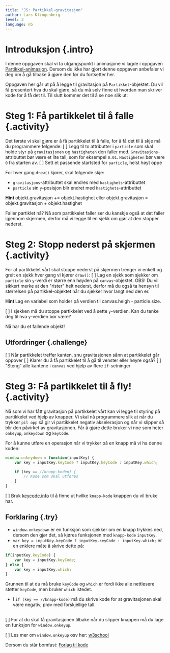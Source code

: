 ```yaml
---
title: "JS: Partikkel-gravitasjon"
author: Lars Klingenberg
level: 3
language: nb
---
```


# Introduksjon {.intro}
I denne oppgaven skal vi ta utgangspunkt i animasjone vi lagde i  oppgaven [Partikkel-animasjon](../partikkel_animasjon/partikkel_animasjon.html). Dersom du ikke har gjort denne oppgaven anbefaler vi deg om å gå tilbake å gjøre den før du fortsetter her.

Oppgaven her går ut på å legge til gravitasjon på `Partikkel`-objektet. Du vil få presentert hva du skal gjøre, så du må selv finne ut hvordan man skriver kode for å få det til. Til slutt kommer det til å se noe slik ut:

<script>


        var canvas, ctx;

        var particle = {
            x: 125,
            y: 0,
            gravity: 0.05,
            gravitySpeed: 0,
            size: 10

        };

        window.onload = function() {
            canvas = document.getElementById("canvas");
            ctx = canvas.getContext("2d");
            setInterval(draw, 30);
        };


        function draw() {
            ctx.clearRect(0,0,250,250);

            ctx.fillStyle = 'red';
            ctx.fillRect(particle.x, particle.y,particle.size,particle.size);

            particle.gravitySpeed += particle.gravity;
            particle.y += particle.gravitySpeed;

            kant = canvas.height - particle.size;
            if(particle.y > kant){
                particle.y = kant;
                particle.gravitySpeed = 0;

                setTimeout(function() { particle.y = 0; }, 2000);
            }

        }

</script>

<canvas id="canvas" width="250" height="250"></canvas>

# Steg 1: Få partikkelet til å falle {.activity}
Det første vi skal gjøre er å få partikkelet til å falle, for å få det til å skje må du programmere følgende:
[ ] Legg til to attributter i `particle` som skal holde styr på `gravitasjonen` og `hastigheten` den faller med. `Gravitasjons`-attributtet bør være et lite tall, som for eksempel `0.01`. `Hastigheten` bør være `0` fra starten av.
[ ] Sett et passende startsted for `particle`, helst høyt oppe

For hver gang `draw()` kjører, skal følgende skje:
+ `gravitasjons`-attributtet skal endres med `hastighets`-attributtet
+ `particle` sin `y`-posisjon blir endret med `hastighets`-attributtet

<toggle>
    <strong> Hint </strong>
    <hide>
    objekt.gravitasjon += objekt.hastighet eller objekt.gravitasjon = objekt.gravitasjon + objekt.hastighet
    </hide>
</toggle>



Faller partiklet nå? Nå som partikkelet faller ser du kanskje også at det faller igjennom skjermen, derfor må vi legge til en sjekk om gjør at den stopper nederst.

# Steg 2: Stopp nederst på skjermen {.activity}
For at partikkelet vårt skal stoppe nederst på skjermen trenger vi enkelt og greit en sjekk hver gang vi kjører `draw()`:
[ ] Lag en sjekk som sjekker om `particle` sin `y`-verdi er større enn høyden på `canvas`-objektet.
OBS! Du vil sikkert merke at den "rister" helt nederst, derfor må du også ta hensyn til størrelsen på partikkel-objektet når du sjekker hvor langt ned den er.

<toggle>
    <strong> Hint </strong>
    <hide>
    Lag en variabel som holder på verdien til canvas.heigh - particle.size.
    </hide>
</toggle>

[ ] I sjekken må du stoppe partikkelet ved å sette `y`-verdien. Kan du tenke deg til hva `y`-verdien bør være?

Nå har du et fallende objekt!

## Utfordringer {.challenge}
[ ] Når partikkelet treffer kanten, snu gravitasjonen sånn at partikkelet går oppover
[ ] Klarer du å få partikkelet til å gå til venster eller høyre også?
[ ] "Steng" alle kantene i `canvas` ved hjelp av flere `if`-setninger

# Steg 3: Få partikkelet til å fly! {.activity}
Nå som vi har fått gravitasjon på partikkelet vårt kan vi legge til styring på partikkelet ved hjelp av knapper. Vi skal nå programmere slik at når du trykker `pil opp` så gir vi partikkelet negativ akselerasjon og når vi slipper så blir den påvirket av gravitasjonen. Får å gjøre dette bruker vi noe som heter `onkeyup`, `onkeydown` og `keyCode`.

For å kunne utføre en operasjon når vi trykker på en knapp må vi ha denne koden:

```js
window.onkeydown = function(inputKey) {
    var key = inputKey.keyCode ? inputKey.keyCode : inputKey.which;

    if (key == //knapp-koden) {
        // Kode som skal utføres
    }
}
```
[ ] Bruk [keycode.info](http://keycode.info) til å finne ut hvilke `knapp-kode` knappen du vil bruke har.

## Forklaring {.try}
+ `window.onkeydown` er en funksjon som sjekker om en knapp trykkes ned, dersom den gjør det, så kjøres funksjonen med `knapp-kode` `inputKey`.
+ `var key = inputKey.keyCode ? inputKey.keyCode : inputKey.which;` er en enklere måte å skrive dette på:
```js
if(inputKey.keyCode) {
    var key = inputKey.keyCode;
} else {
    var key = inputKey.which;
}
```

Grunnen til at du må bruke `keyCode` og `which` er fordi ikke alle nettlesere støtter `keyCode`, men bruker `which` istedet.

+ I `if (key == //knapp-kode)` må du skrive kode for at gravitasjonen skal være negativ, prøv med forskjellige tall.

##

[ ] For at du skal få gravitasjonen tilbake når du slipper knappen må du lage en funksjon for `window.onkeyup`.

[ ] Les mer om `window.onkeyup` osv her: [w3school](http://www.w3schools.com/jsref/event_onkeydown.asp)


Dersom du står bomfast: [Forlag til kode](https://jsbin.com/sezumakiyo/edit?html,output)


